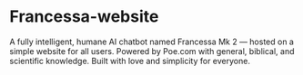 # Francessa-website
A fully intelligent, humane AI chatbot named Francessa Mk 2 — hosted on a simple website for all users. Powered by Poe.com with general, biblical, and scientific knowledge. Built with love and simplicity for everyone.
